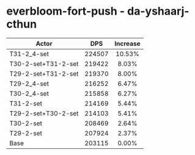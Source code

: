 # everbloom-fort-push - da-yshaarj-cthun
| Actor | DPS | Increase |
|---|:---:|:---:|
|T31-2_4-set|224507|10.53%|
|T30-2-set+T31-2-set|219422|8.03%|
|T29-2-set+T31-2-set|219370|8.00%|
|T29-2_4-set|216252|6.47%|
|T30-2_4-set|215858|6.27%|
|T31-2-set|214169|5.44%|
|T29-2-set+T30-2-set|214103|5.41%|
|T30-2-set|208469|2.64%|
|T29-2-set|207924|2.37%|
|Base|203115|0.00%|
